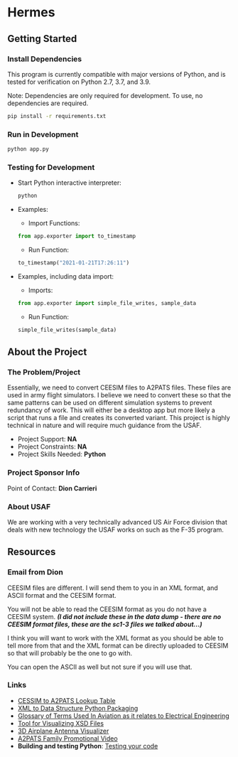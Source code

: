 # Hermes

## Getting Started

### Install Dependencies

This program is currently compatible with major versions of Python, and is tested for verification on Python 2.7, 3.7, and 3.9.

Note: Dependencies are only required for development. To use, no dependencies are required.

```bash
pip install -r requirements.txt
```

### Run in Development

```bash
python app.py
```

### Testing for Development

* Start Python interactive interpreter:

  ```bash
  python
  ```

* Examples:

  * Import Functions:
  
  ```python
  from app.exporter import to_timestamp
  ```

  * Run Function:
  
  ```python
  to_timestamp("2021-01-21T17:26:11")
  ```

* Examples, including data import:

  * Imports:
  
  ```python
  from app.exporter import simple_file_writes, sample_data
  ```

  * Run Function:
  
  ```python
  simple_file_writes(sample_data)
  ```

## About the Project

### The Problem/Project

Essentially, we need to convert CEESIM files to A2PATS files. These files are used in army flight simulators. I believe we need to convert these so that the same patterns can be used on different simulation systems to prevent redundancy of work. This will either be a desktop app but more likely a script that runs a file and creates its converted variant. This project is highly technical in nature and will require much guidance from the USAF.

* Project Support: **NA**
* Project Constraints: **NA**
* Project Skills Needed: **Python**

### Project Sponsor Info

Point of Contact: **Dion Carrieri**

### About USAF

We are working with a very technically advanced US Air Force division that deals with new technology the USAF works on such as the F-35 program.

## Resources

### Email from Dion

CEESIM files are different. I will send them to you in an XML format, and ASCII format and the CEESIM format.

You will not be able to read the CEESIM format as you do not have a CEESIM system. __*(I did not include these in the data dump - there are no CEESIM format files, these are the sc1-3 files we talked about...)*__

I think you will want to work with the XML format as you should be able to tell more from that and the XML format can be directly uploaded to CEESIM so that will probably be the one to go with.

You can open the ASCII as well but not sure if you will use that.

### Links

* [CESSIM to A2PATS Lookup Table](https://docs.google.com/spreadsheets/d/1ENsy1Ia1xtXSf6RaxW97A5YNb0TnNML9w7mTQQ_rxl8/edit#gid=0)
* [XML to Data Structure Python Packaging](http://pyxb.sourceforge.net/)
* [Glossary of Terms Used In Aviation as it relates to Electrical Engineering](https://www.radartutorial.eu/index.en.html)
* [Tool for Visualizing XSD Files](http://visualxsd.com/)
* [3D Airplane Antenna Visualizer](https://www.youtube.com/watch?v=jtxXOfzPdK4&ab_channel=TheVindicators)
* [A2PATS Family Promotional Video](https://www.youtube.com/watch?v=xBHQJwdqe58&ab_channel=textronsystems)
* **Building and testing Python**: [Testing your code](https://docs.github.com/en/actions/guides/building-and-testing-python#testing-your-code)
